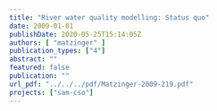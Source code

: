 ```yaml
---
title: "River water quality modelling: Status quo"
date: 2009-01-01
publishDate: 2020-05-25T15:14:05Z
authors: [ "matzinger" ]
publication_types: ["4"]
abstract: ""
featured: false
publication: ""
url_pdf: "../../../pdf/Matzinger-2009-219.pdf"
projects: ["sam-cso"]
---
```



